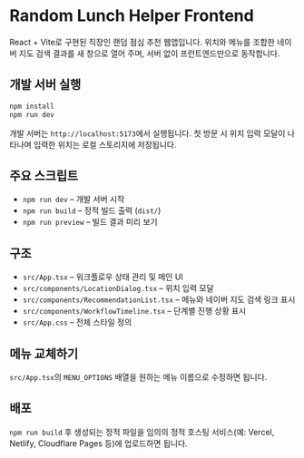 # Random Lunch Helper Frontend

React + Vite로 구현된 직장인 랜덤 점심 추천 웹앱입니다. 위치와 메뉴를 조합한 네이버 지도 검색 결과를 새 창으로 열어 주며,
서버 없이 프런트엔드만으로 동작합니다.

## 개발 서버 실행

```bash
npm install
npm run dev
```

개발 서버는 `http://localhost:5173`에서 실행됩니다. 첫 방문 시 위치 입력 모달이 나타나며 입력한 위치는 로컬 스토리지에 저장됩니다.

## 주요 스크립트

- `npm run dev` – 개발 서버 시작
- `npm run build` – 정적 빌드 출력 (`dist/`)
- `npm run preview` – 빌드 결과 미리 보기

## 구조

- `src/App.tsx` – 워크플로우 상태 관리 및 메인 UI
- `src/components/LocationDialog.tsx` – 위치 입력 모달
- `src/components/RecommendationList.tsx` – 메뉴와 네이버 지도 검색 링크 표시
- `src/components/WorkflowTimeline.tsx` – 단계별 진행 상황 표시
- `src/App.css` – 전체 스타일 정의

## 메뉴 교체하기

`src/App.tsx`의 `MENU_OPTIONS` 배열을 원하는 메뉴 이름으로 수정하면 됩니다.

## 배포

`npm run build` 후 생성되는 정적 파일을 임의의 정적 호스팅 서비스(예: Vercel, Netlify, Cloudflare Pages 등)에 업로드하면 됩니다.
